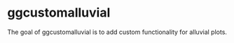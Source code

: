 
# ggcustomalluvial

<!-- badges: start -->
<!-- badges: end -->

The goal of ggcustomalluvial is to add custom functionality for alluvial plots.

